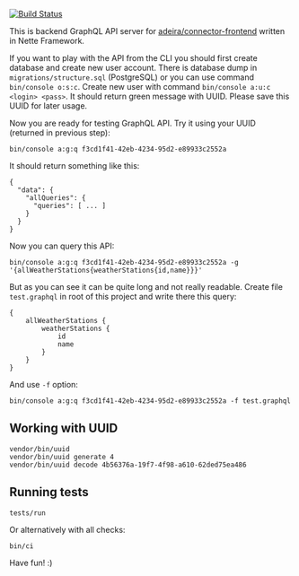 [![Build Status](https://travis-ci.org/adeira/connector.svg?branch=master)](https://travis-ci.org/adeira/connector)

This is backend GraphQL API server for [adeira/connector-frontend](https://github.com/adeira/connector-frontend) written in Nette Framework.

If you want to play with the API from the CLI you should first create database and create new user account. There is database dump in `migrations/structure.sql` (PostgreSQL) or you can use command `bin/console o:s:c`. Create new user with command `bin/console a:u:c <login> <pass>`. It should return green message with UUID. Please save this UUID for later usage.

Now you are ready for testing GraphQL API. Try it using your UUID (returned in previous step):

    bin/console a:g:q f3cd1f41-42eb-4234-95d2-e89933c2552a

It should return something like this:

    {
      "data": {
        "allQueries": {
          "queries": [ ... ]
        }
      }
    }

Now you can query this API:

    bin/console a:g:q f3cd1f41-42eb-4234-95d2-e89933c2552a -g '{allWeatherStations{weatherStations{id,name}}}'

But as you can see it can be quite long and not really readable. Create file `test.graphql` in root of this project and write there this query:

    {
        allWeatherStations {
            weatherStations {
                id
                name
            }
        }
    }

And use `-f` option:

    bin/console a:g:q f3cd1f41-42eb-4234-95d2-e89933c2552a -f test.graphql

## Working with UUID

    vendor/bin/uuid
    vendor/bin/uuid generate 4
    vendor/bin/uuid decode 4b56376a-19f7-4f98-a610-62ded75ea486

## Running tests

    tests/run

Or alternatively with all checks:

    bin/ci

Have fun! :)

